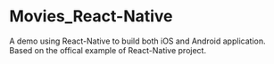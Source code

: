 # Movies_React-Native
A demo using React-Native to build both iOS and Android application.
Based on the offical example of React-Native project.
